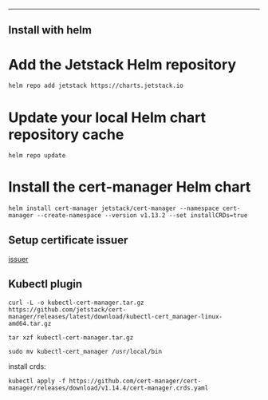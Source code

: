 ***

## Install with helm


# Add the Jetstack Helm repository
```
helm repo add jetstack https://charts.jetstack.io
```

# Update your local Helm chart repository cache

```
helm repo update
```

# Install the cert-manager Helm chart
```
helm install cert-manager jetstack/cert-manager --namespace cert-manager --create-namespace --version v1.13.2 --set installCRDs=true
```

## Setup certificate issuer

[issuer](issuer.yaml)

## Kubectl plugin

```
curl -L -o kubectl-cert-manager.tar.gz https://github.com/jetstack/cert-manager/releases/latest/download/kubectl-cert_manager-linux-amd64.tar.gz

tar xzf kubectl-cert-manager.tar.gz

sudo mv kubectl-cert_manager /usr/local/bin
```


install crds:
```
kubectl apply -f https://github.com/cert-manager/cert-manager/releases/download/v1.14.4/cert-manager.crds.yaml
```
